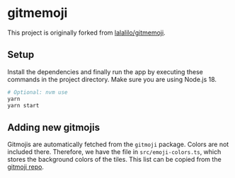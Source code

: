 # gitmemoji

This project is originally forked from [lalalilo/gitmemoji](https://github.com/lalalilo/gitmemoji).

## Setup

Install the dependencies and finally run the app by executing these commands in the project directory.
Make sure you are using Node.js 18.

```bash
# Optional: nvm use
yarn
yarn start
```

## Adding new gitmojis

Gitmojis are automatically fetched from the `gitmoji` package. Colors are not included there.
Therefore, we have the file in `src/emoji-colors.ts`, which stores the background colors
of the tiles. This list can be copied from the [gitmoji repo](https://github.com/carloscuesta/gitmoji/blob/master/packages/website/src/components/GitmojiList/emojiColorsMap.ts).
